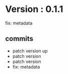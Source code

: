 # Version : 0.1.1

fix: metadata

## commits

* patch version up
* patch version
* patch version
* fix: metadata
